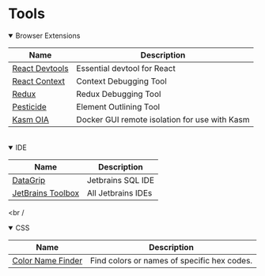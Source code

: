 # Tools

<details open>

<summary>Browser Extensions</summary>

| Name | Description |
| --- | --- |
| [React Devtools](https://chrome.google.com/webstore/detail/react-developer-tools/fmkadmapgofadopljbjfkapdkoienihi) | Essential devtool for React |
| [React Context](https://chrome.google.com/webstore/detail/react-context-devtool/oddhnidmicpefilikhgeagedibnefkcf) | Context Debugging Tool |
| [Redux](https://chrome.google.com/webstore/detail/react-context-devtool/oddhnidmicpefilikhgeagedibnefkcf) | Redux Debugging Tool |
| [Pesticide](https://chrome.google.com/webstore/detail/pesticide-for-chrome/bakpbgckdnepkmkeaiomhmfcnejndkbi) | Element Outlining Tool |
| [Kasm OIA](https://chrome.google.com/webstore/detail/kasm-open-in-isolation/pamimfbchojeflegdjgijcgnoghgfemn/related) | Docker GUI remote isolation for use with Kasm |

</details>

<br />

<details open>

<summary>IDE</summary>

| Name | Description |
| --- | --- |
| [DataGrip](https://www.jetbrains.com/datagrip/download/#section=windows) | Jetbrains SQL IDE |
| [JetBrains Toolbox](https://www.jetbrains.com/toolbox-app/) | All Jetbrains IDEs |

</details>

<br /

<details open>
  <summary>CSS</summary>

| Name | Description |
| --- | --- |
| [Color Name Finder](https://colors.artyclick.com/color-name-finder/) | Find colors or names of specific hex codes.  |

</details>

